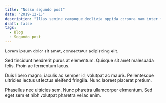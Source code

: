 ```yaml
---
title: "Nosso segundo post"
date: "2019-12-15"
description: "Illas semine campoque declivia oppida corpora nam inter fuit discordia tellus solidumque iunctarum erat: quae terrenae ubi rerum recessit"
draft: false
tags:
  - Blog
  - Segundo post
---
```


Lorem ipsum dolor sit amet, consectetur adipiscing elit.

Sed tincidunt hendrerit purus at elementum. Quisque sit amet malesuada felis. Proin ac fermentum lacus.

Duis libero magna, iaculis ac semper id, volutpat ac mauris. Pellentesque ultricies lectus ut lectus eleifend fringilla. Nunc laoreet placerat pretium.

Phasellus nec ultricies sem. Nunc pharetra ullamcorper elementum. Sed eget sem et nibh volutpat pharetra vel ac enim.
